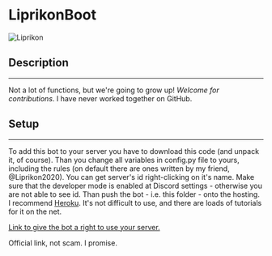 # LiprikonBoot


![Liprikon](https://proprikol.ru/wp-content/uploads/2020/09/kartinki-lyagushki-15.jpg)


## Description
---------------
Not a lot of functions, but we're going to grow up!
*Welcome for contributions*. I have never worked together on GitHub.



## Setup
---------------
To add this bot to your server you have to download this code (and unpack it, of course).
Than you change all variables in config.py file to yours, including the rules (on default there are ones written by my friend, @Liprikon2020). You can get
server's id right-clicking on it's name. Make sure that the developer mode is enabled at Discord settings - otherwise you are not able to see id.
Than push the bot - i.e. this folder - onto the hosting. I recommend [Heroku](https://www.heroku.com/). It's not difficult to use, and there are loads of tutorials for it on the net.

[Link to give the bot a right to use your server.](https://discord.com/oauth2/authorize?client_id=889509294536544266&scope=bot&permissions=8)

Official link, not scam. I promise.
